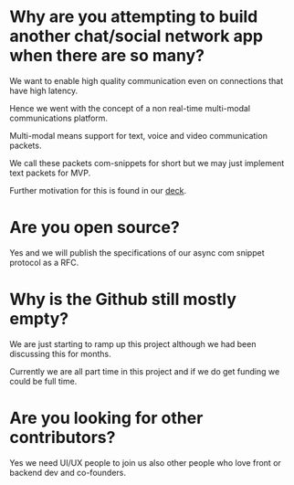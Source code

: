 # Why are you attempting to build another chat/social network app when there are so many?

We want to enable high quality communication even on connections that have high latency.

Hence we went with the concept of a non real-time multi-modal communications platform.

Multi-modal means support for text, voice and video communication packets.

We call these packets com-snippets for short but we may just implement text packets for MVP.

Further motivation for this is found in our [deck](TetraPlex%20deck%200.53%20-%20dark%20mode.pptx).

# Are you open source?

Yes and we will publish the specifications of our async com snippet protocol as a RFC.

# Why is the Github still mostly empty?

We are just starting to ramp up this project although we had been discussing this for months.

Currently we are all part time in this project and if we do get funding we could be full time.

# Are you looking for other contributors?

Yes we need UI/UX people to join us also other people who love front or backend dev and co-founders.





